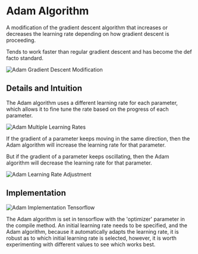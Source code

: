 # Adam Algorithm

A modification of the gradient descent algorithm that increases or decreases the learning rate depending on how gradient descent is proceeding.

Tends to work faster than regular gradient descent and has become the def facto standard.

![Adam Gradient Descent Modification](/AdamAsGradientDescentMod.PNG 'Adam algorithm is a modification of gradient descent')

## Details and Intuition

The Adam algorithm uses a different learning rate for each parameter, which allows it to fine tune the rate based on the progress of each parameter.

![Adam Multiple Learning Rates](/AdamMultiLearningRate.PNG 'Adam algorithm uses multiple learning rates')

If the gradient of a parameter keeps moving in the same direction, then the Adam algorithm will increase the learning rate for that parameter.

But if the gradient of a parameter keeps oscillating, then the Adam algorithm will decrease the learning rate for that parameter.

![Adam Learning Rate Adjustment](/AdamLearningRateAdjust.PNG 'Adam learning rate adjustment per parameter')

## Implementation

![Adam Implementation Tensorflow](/AdamImplementationTensorflow.PNG 'Adam implementation in tensorflow')

The Adam algorithm is set in tensorflow with the 'optimizer' parameter in the compile method. An initial learning rate needs to be specified, and the Adam algorithm, because it automatically adapts the learning rate, it is robust as to which initial learning rate is selected, however, it is worth experimenting with different values to see which works best.
